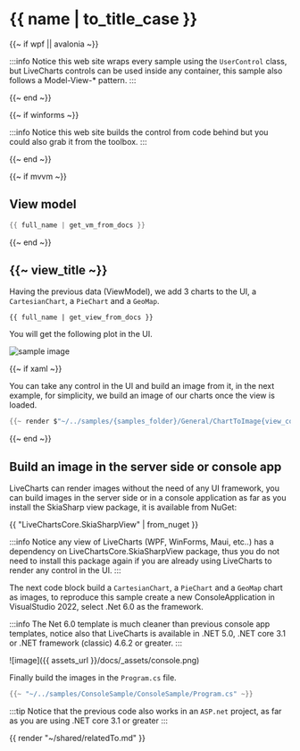 # {{ name | to_title_case }}

{{~ if wpf || avalonia ~}}

:::info
Notice this web site wraps every sample using the `UserControl` class, but LiveCharts controls can be used inside any container, 
this sample also follows a Model-View-* pattern.
:::

{{~ end ~}}

{{~ if winforms ~}}

:::info
Notice this web site builds the control from code behind but you could also grab it from the toolbox.
:::

{{~ end ~}}

{{~ if mvvm ~}}
## View model

```csharp
{{ full_name | get_vm_from_docs }}
```
{{~ end ~}}

## {{~ view_title ~}}

Having the previous data (ViewModel), we add 3 charts to the UI, a `CartesianChart`, a `PieChart` and a `GeoMap`.

```
{{ full_name | get_view_from_docs }}
```

You will get the following plot in the UI.

<div class="text-center sample-img">
    <img src="{{ assets_url }}/docs/{{ unique_name }}/result2.png" alt="sample image" />
</div>

{{~ if xaml ~}}

You can take any control in the UI and build an image from it, in the next example, for simplicity, we build an image of our charts once the 
view is loaded.

```csharp
{{~ render $"~/../samples/{samples_folder}/General/ChartToImage{view_code}" ~}}
```
{{~ end ~}}

## Build an image in the server side or console app

LiveCharts can render images without the need of any UI framework, you can build images in the server side or in a console 
application as far as you install the SkiaSharp view package, it is available from NuGet:

{{ "LiveChartsCore.SkiaSharpView" | from_nuget }}

:::info
Notice any view of LiveCharts (WPF, WinForms, Maui, etc..) has a dependency on
LiveChartsCore.SkiaSharpView package, thus you do not need to install this package again if you are already
using LiveCharts to render any control in the UI.
:::

The next code block build a `CartesianChart`, a `PieChart` and a `GeoMap` chart as images, to reproduce this sample
create a new ConsoleApplication in VisualStudio 2022, select .Net 6.0 as the framework.

:::info
The Net 6.0 template is much cleaner than previous console app templates, notice also that LiveCharts is available in 
.NET 5.0, .NET core 3.1 or .NET framework (classic) 4.6.2 or greater.
:::

![image]({{ assets_url }}/docs/_assets/console.png)

Finally build the images in the `Program.cs` file.

```csharp
{{~ "~/../samples/ConsoleSample/ConsoleSample/Program.cs" ~}}
```

:::tip
Notice that the previous code also works in an `ASP.net` project, as far as you are using .NET core 3.1 or greater
:::

{{ render "~/shared/relatedTo.md" }}